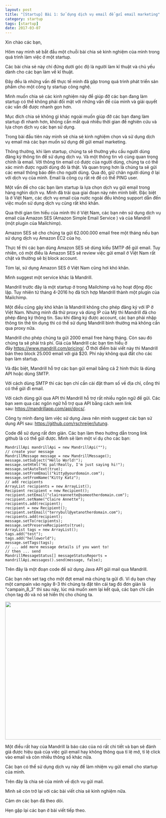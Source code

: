 ```yaml
---
layout: post
title: "[Startup] Bài 1: Sử dụng dịch vụ email để gửi email marketing"
category: startup
tags: [startup]
date: 2017-03-07
---
```


Xin chào các bạn,

Hôm nay mình sẽ bắt đầu một chuỗi bài chia sẻ kinh nghiệm của mình trong quá trình làm việc ở một startup.

Các bài chia sẻ này chỉ đứng dưới góc độ là người làm kĩ thuật và chủ yếu dành cho các bạn làm về kĩ thuật.

Đây đều là những vấn đề thực tế mình đã gặp trong quá trình phát triển sản phẩm cho một công ty startup công nghệ.

Mình muốn chia sẻ các kinh nghiệm này để giúp đỡ các bạn đang làm startup có thể không phải đối mặt với những vấn đề của mình và giải quyết các vấn đề được nhanh gọn hơn.

Mục đích chia sẻ không gì khác ngoài muốn giúp đỡ các bạn đang làm startup đi nhanh hơn, không cần mất quá nhiều thời gian để nghiên cứu và lựa chọn dịch vụ các bạn sử dụng.

Trong bài đầu tiên này mình sẽ chia sẻ kinh nghiệm chọn và sử dụng dịch vụ email mà các bạn muốn sử dụng để gửi email marketing.

Thông thường, khi làm startup, chúng ta sẽ thường yêu cầu người dùng đăng ký thông tin để sử dụng dịch vụ. Và một thông tin vô cùng quan trọng chính là email. Với thông tin email có được của người dùng, chúng ta có thể xác minh được người dùng đó là thật. Và quan trọng hơn là chúng ta sẽ gửi các email thông báo đến cho người dùng. Qua đó, giữ chân người dùng ở lại với dịch vụ của mình. Email là công cụ rất rẻ để có thể PING user.

Một vấn đề cho các bạn làm startup là lựa chọn dịch vụ gửi email trong hàng nghìn dịch vụ. Mình đã trải qua giai đoạn này nên mình biết. Đặc biệt là ở Việt Nam, các dịch vụ email của nước ngoài đều không support dẫn đến việc muốn sử dụng dịch vụ cũng rất khó khăn.

Qua thời gian tìm hiểu của mình thì ở Việt Nam, các bạn nên sử dụng dịch vụ email của Amazon SES (Amazon Simple Email Service ) và của Mandrill (một plugin của Mailchimp).

Amazon SES sẽ cho chúng ta gửi 62.000.000 email free một tháng nếu bạn sử dụng dịch vụ Amazon EC2 của họ.

Thực tế thì các bạn dùng Amazon SES sẽ dùng kiểu SMTP để gửi email. Tuy nhiên, có một điều là Amazon SES sẽ review việc gửi email ở Việt Nam rất chặt và thường sẽ bị block account.

Tóm lại, sử dụng Amazon SES ở Việt Nam cũng hơi khó khăn.

Mình suggest một service khác là Mandrill.

Mandrill trước đây là một startup ở trong Mailchimp và họ hoạt động độc lập. Tuy nhiên từ tháng 4-2016 họ đã tích hợp Mandrill thành một plugin của Mailchimp.

Một điều cũng gây khó khăn là Mandrill không cho phép đăng ký với IP ở Việt Nam. Nhưng mình đã thử proxy và dùng IP của Mỹ thì Mandrill đã cho phép đăng ký thông tin. Sau khi đăng ký được account, các bạn phải nhập thông tin thẻ tín dụng thì có thể sử dụng Mandrill bình thường mà không cần qua proxy nữa.

Mandrill cho phép chúng ta gửi 2000 email free hàng tháng. Còn sau đó chúng ta sẽ phải trả phí. Giá của Mandrill các bạn tìm hiểu ở đây <a href="https://www.mandrill.com/pricing/">https://www.mandrill.com/pricing/</a>. Ở thời điểm bài viết này thì Mandrill bán theo block 25.000 email với giá $20. Phí này không quá đắt cho các bạn làm startup.

Và đặc biệt, Mandrill hỗ trợ các bạn gửi email bằng cả 2 hình thức là dùng API hoặc dùng SMTP.

Với cách dùng SMTP thì các bạn chỉ cần cài đặt tham số về địa chỉ, cổng thì có thể gửi đi email.

Với cách dùng gửi qua API thì Mandrill hỗ trợ rất nhiều ngôn ngữ để gửi. Các bạn xem qua các ngôn ngữ hỗ trợ qua API bằng cách xem link sau: <a href="https://mandrillapp.com/api/docs/">https://mandrillapp.com/api/docs/</a>.

Công ty mình đang làm việc sử dụng Java nên mình suggest các bạn sử dụng API sau: <a href="https://github.com/rschreijer/lutung">https://github.com/rschreijer/lutung</a>.

Code để sử dụng rất đơn giản. Các bạn làm theo hướng dẫn trong link github là có thể gửi được. Mình sẽ làm một ví dụ cho các bạn:

```
MandrillApi mandrillApi = new MandrillApi("");
// create your message
MandrillMessage message = new MandrillMessage();
message.setSubject("Hello World!");
message.setHtml("Hi pal!Really, I'm just saying hi!");
message.setAutoText(true); 
message.setFromEmail("kitty@yourdomain.com"); 
message.setFromName("Kitty Katz"); 
// add recipients 
ArrayList recipients = new ArrayList(); 
Recipient recipient = new Recipient(); 
recipient.setEmail("claireannette@someotherdomain.com"); 
recipient.setName("Claire Annette"); 
recipients.add(recipient); 
recipient = new Recipient(); 
recipient.setEmail("terrybull@yetanotherdomain.com"); 
recipients.add(recipient); 
message.setTo(recipients); 
message.setPreserveRecipients(true); 
ArrayList tags = new ArrayList(); 
tags.add("test"); 
tags.add("helloworld"); 
message.setTags(tags); 
// ... add more message details if you want to! 
// then ... send 
MandrillMessageStatus[] messageStatusReports = mandrillApi.messages().send(message, false);

```

Trên đây là một đoạn code để sử dụng Java API gửi mail qua Mandrill.

Các bạn nên set tag cho một đợt email mà chúng ta gửi đi. Ví dụ bạn chạy một campain vào ngày 8-3 thì chúng ta đặt tên cái tag đó đơn giản là "campain_8_3" thì sau này, lúc mà muốn xem lại kết quả, các bạn chỉ cần chọn tag đó và nó sẽ hiển thị cho chúng ta.

<img class="alignnone  wp-image-141" src="http://hoctuduylaptrinh.com/wp-content/uploads/2017/03/mandrill-300x169.png" alt="" width="792" height="446" />

Một điều rất hay của Mandrill là báo cáo của nó rất chi tiết và bạn sẽ đánh giá được hiệu quả của việc gửi email hay không thông qua tỉ lệ mở, tỉ lệ click vào email và còn nhiều thông số khác nữa.

Các bạn có thể sử dụng dịch vụ này để làm nhiệm vụ gửi email cho startup của mình.

Trên đây là chia sẻ của mình về dịch vụ gửi mail.

Mình sẽ còn trở lại với các bài viết chia sẻ kinh nghiệm nữa.

Cảm ơn các bạn đã theo dõi.

Hẹn gặp lại các bạn ở bài viết tiếp theo.
